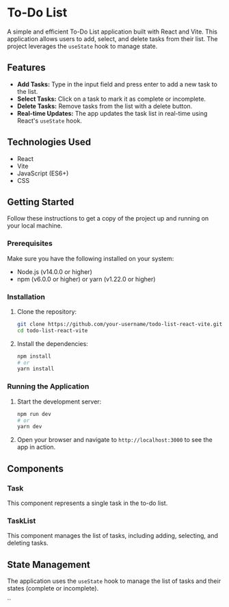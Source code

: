 # To-Do List 

A simple and efficient To-Do List application built with React and Vite. This application allows users to add, select, and delete tasks from their list. The project leverages the `useState` hook to manage state.

## Features

- **Add Tasks:** Type in the input field and press enter to add a new task to the list.
- **Select Tasks:** Click on a task to mark it as complete or incomplete.
- **Delete Tasks:** Remove tasks from the list with a delete button.
- **Real-time Updates:** The app updates the task list in real-time using React's `useState` hook.

## Technologies Used

- React
- Vite
- JavaScript (ES6+)
- CSS

## Getting Started

Follow these instructions to get a copy of the project up and running on your local machine.

### Prerequisites

Make sure you have the following installed on your system:

- Node.js (v14.0.0 or higher)
- npm (v6.0.0 or higher) or yarn (v1.22.0 or higher)

### Installation

1. Clone the repository:

   ```bash
   git clone https://github.com/your-username/todo-list-react-vite.git
   cd todo-list-react-vite
   ```

2. Install the dependencies:

   ```bash
   npm install
   # or
   yarn install
   ```

### Running the Application

1. Start the development server:

   ```bash
   npm run dev
   # or
   yarn dev
   ```

2. Open your browser and navigate to `http://localhost:3000` to see the app in action.

## Components

### Task

This component represents a single task in the to-do list.

### TaskList

This component manages the list of tasks, including adding, selecting, and deleting tasks.

## State Management

The application uses the `useState` hook to manage the list of tasks and their states (complete or incomplete).

``

